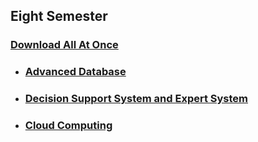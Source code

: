 ## Eight Semester

### [Download All At Once](https://samriddhicollegeedunp-my.sharepoint.com/:f:/g/personal/wilsonshrestha_samriddhicollege_edu_np/EoBAUL2j-nFAjgeaApLKyMEBMiSEXfwk8LUUo3Narc3RXw?e=NABc7S)

- ### [Advanced Database](https://github.com/WilcyWilson/CSIT-All/tree/master/EighthSemester/AdvancedDatabase#readme)

- ### [Decision Support System and Expert System](https://github.com/WilcyWilson/CSIT-All/blob/master/EighthSemester/DecisionSupportSystemAndExpertSystem/README.md)

- ### [Cloud Computing](https://github.com/WilcyWilson/CSIT-All/blob/master/EighthSemester/CloudComputing/README.md)

